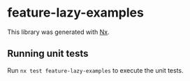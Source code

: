 # feature-lazy-examples

This library was generated with [Nx](https://nx.dev).

## Running unit tests

Run `nx test feature-lazy-examples` to execute the unit tests.

